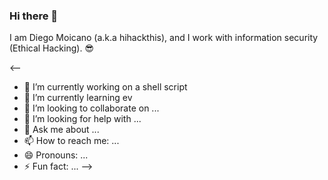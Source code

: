 ### Hi there 👋

I am Diego Moicano (a.k.a hihackthis), and I work with information security (Ethical Hacking). :sunglasses:

<--
- 🔭 I’m currently working on a shell script
- 🌱 I’m currently learning ev
- 👯 I’m looking to collaborate on ...
- 🤔 I’m looking for help with ...
- 💬 Ask me about ...
- 📫 How to reach me: ...
- 😄 Pronouns: ...
- ⚡ Fun fact: ...
-->

